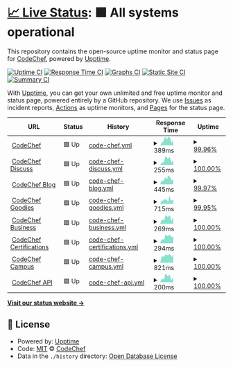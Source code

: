 # [📈 Live Status](https://status.codechef.com): <!--live status--> **🟩 All systems operational**

This repository contains the open-source uptime monitor and status page for [CodeChef](https://www.codechef.com/), powered by [Upptime](https://github.com/upptime/upptime).

[![Uptime CI](https://github.com/codechef-org/status/workflows/Uptime%20CI/badge.svg)](https://github.com/codechef-org/status/actions?query=workflow%3A%22Uptime+CI%22)
[![Response Time CI](https://github.com/codechef-org/status/workflows/Response%20Time%20CI/badge.svg)](https://github.com/codechef-org/status/actions?query=workflow%3A%22Response+Time+CI%22)
[![Graphs CI](https://github.com/codechef-org/status/workflows/Graphs%20CI/badge.svg)](https://github.com/codechef-org/status/actions?query=workflow%3A%22Graphs+CI%22)
[![Static Site CI](https://github.com/codechef-org/status/workflows/Static%20Site%20CI/badge.svg)](https://github.com/codechef-org/status/actions?query=workflow%3A%22Static+Site+CI%22)
[![Summary CI](https://github.com/codechef-org/status/workflows/Summary%20CI/badge.svg)](https://github.com/codechef-org/status/actions?query=workflow%3A%22Summary+CI%22)

With [Upptime](https://upptime.js.org), you can get your own unlimited and free uptime monitor and status page, powered entirely by a GitHub repository. We use [Issues](https://github.com/codechef-org/status/issues) as incident reports, [Actions](https://github.com/codechef-org/status/actions) as uptime monitors, and [Pages](https://status.codechef.com) for the status page.

<!--start: status pages-->
<!-- This summary is generated by Upptime (https://github.com/upptime/upptime) -->
<!-- Do not edit this manually, your changes will be overwritten -->
<!-- prettier-ignore -->
| URL | Status | History | Response Time | Uptime |
| --- | ------ | ------- | ------------- | ------ |
| <img alt="" src="https://s3.amazonaws.com/codechef_shared/misc/favicon.ico" height="13"> [CodeChef](https://www.codechef.com) | 🟩 Up | [code-chef.yml](https://github.com/codechef-org/status/commits/HEAD/history/code-chef.yml) | <details><summary><img alt="Response time graph" src="./graphs/code-chef/response-time-week.png" height="20"> 389ms</summary><br><a href="https://status.codechef.com/history/code-chef"><img alt="Response time 358" src="https://img.shields.io/endpoint?url=https%3A%2F%2Fraw.githubusercontent.com%2Fcodechef-org%2Fstatus%2FHEAD%2Fapi%2Fcode-chef%2Fresponse-time.json"></a><br><a href="https://status.codechef.com/history/code-chef"><img alt="24-hour response time 383" src="https://img.shields.io/endpoint?url=https%3A%2F%2Fraw.githubusercontent.com%2Fcodechef-org%2Fstatus%2FHEAD%2Fapi%2Fcode-chef%2Fresponse-time-day.json"></a><br><a href="https://status.codechef.com/history/code-chef"><img alt="7-day response time 389" src="https://img.shields.io/endpoint?url=https%3A%2F%2Fraw.githubusercontent.com%2Fcodechef-org%2Fstatus%2FHEAD%2Fapi%2Fcode-chef%2Fresponse-time-week.json"></a><br><a href="https://status.codechef.com/history/code-chef"><img alt="30-day response time 872" src="https://img.shields.io/endpoint?url=https%3A%2F%2Fraw.githubusercontent.com%2Fcodechef-org%2Fstatus%2FHEAD%2Fapi%2Fcode-chef%2Fresponse-time-month.json"></a><br><a href="https://status.codechef.com/history/code-chef"><img alt="1-year response time 381" src="https://img.shields.io/endpoint?url=https%3A%2F%2Fraw.githubusercontent.com%2Fcodechef-org%2Fstatus%2FHEAD%2Fapi%2Fcode-chef%2Fresponse-time-year.json"></a></details> | <details><summary><a href="https://status.codechef.com/history/code-chef">99.96%</a></summary><a href="https://status.codechef.com/history/code-chef"><img alt="All-time uptime 98.11%" src="https://img.shields.io/endpoint?url=https%3A%2F%2Fraw.githubusercontent.com%2Fcodechef-org%2Fstatus%2FHEAD%2Fapi%2Fcode-chef%2Fuptime.json"></a><br><a href="https://status.codechef.com/history/code-chef"><img alt="24-hour uptime 100.00%" src="https://img.shields.io/endpoint?url=https%3A%2F%2Fraw.githubusercontent.com%2Fcodechef-org%2Fstatus%2FHEAD%2Fapi%2Fcode-chef%2Fuptime-day.json"></a><br><a href="https://status.codechef.com/history/code-chef"><img alt="7-day uptime 99.96%" src="https://img.shields.io/endpoint?url=https%3A%2F%2Fraw.githubusercontent.com%2Fcodechef-org%2Fstatus%2FHEAD%2Fapi%2Fcode-chef%2Fuptime-week.json"></a><br><a href="https://status.codechef.com/history/code-chef"><img alt="30-day uptime 99.90%" src="https://img.shields.io/endpoint?url=https%3A%2F%2Fraw.githubusercontent.com%2Fcodechef-org%2Fstatus%2FHEAD%2Fapi%2Fcode-chef%2Fuptime-month.json"></a><br><a href="https://status.codechef.com/history/code-chef"><img alt="1-year uptime 97.44%" src="https://img.shields.io/endpoint?url=https%3A%2F%2Fraw.githubusercontent.com%2Fcodechef-org%2Fstatus%2FHEAD%2Fapi%2Fcode-chef%2Fuptime-year.json"></a></details>
| <img alt="" src="https://s3.amazonaws.com/discourseproduction/optimized/1X/cb736284dfcba3606ca2751d7bafe7ac0be12b54_2_180x180.png" height="13"> [CodeChef Discuss](https://discuss.codechef.com) | 🟩 Up | [code-chef-discuss.yml](https://github.com/codechef-org/status/commits/HEAD/history/code-chef-discuss.yml) | <details><summary><img alt="Response time graph" src="./graphs/code-chef-discuss/response-time-week.png" height="20"> 255ms</summary><br><a href="https://status.codechef.com/history/code-chef-discuss"><img alt="Response time 502" src="https://img.shields.io/endpoint?url=https%3A%2F%2Fraw.githubusercontent.com%2Fcodechef-org%2Fstatus%2FHEAD%2Fapi%2Fcode-chef-discuss%2Fresponse-time.json"></a><br><a href="https://status.codechef.com/history/code-chef-discuss"><img alt="24-hour response time 236" src="https://img.shields.io/endpoint?url=https%3A%2F%2Fraw.githubusercontent.com%2Fcodechef-org%2Fstatus%2FHEAD%2Fapi%2Fcode-chef-discuss%2Fresponse-time-day.json"></a><br><a href="https://status.codechef.com/history/code-chef-discuss"><img alt="7-day response time 255" src="https://img.shields.io/endpoint?url=https%3A%2F%2Fraw.githubusercontent.com%2Fcodechef-org%2Fstatus%2FHEAD%2Fapi%2Fcode-chef-discuss%2Fresponse-time-week.json"></a><br><a href="https://status.codechef.com/history/code-chef-discuss"><img alt="30-day response time 247" src="https://img.shields.io/endpoint?url=https%3A%2F%2Fraw.githubusercontent.com%2Fcodechef-org%2Fstatus%2FHEAD%2Fapi%2Fcode-chef-discuss%2Fresponse-time-month.json"></a><br><a href="https://status.codechef.com/history/code-chef-discuss"><img alt="1-year response time 552" src="https://img.shields.io/endpoint?url=https%3A%2F%2Fraw.githubusercontent.com%2Fcodechef-org%2Fstatus%2FHEAD%2Fapi%2Fcode-chef-discuss%2Fresponse-time-year.json"></a></details> | <details><summary><a href="https://status.codechef.com/history/code-chef-discuss">100.00%</a></summary><a href="https://status.codechef.com/history/code-chef-discuss"><img alt="All-time uptime 99.94%" src="https://img.shields.io/endpoint?url=https%3A%2F%2Fraw.githubusercontent.com%2Fcodechef-org%2Fstatus%2FHEAD%2Fapi%2Fcode-chef-discuss%2Fuptime.json"></a><br><a href="https://status.codechef.com/history/code-chef-discuss"><img alt="24-hour uptime 100.00%" src="https://img.shields.io/endpoint?url=https%3A%2F%2Fraw.githubusercontent.com%2Fcodechef-org%2Fstatus%2FHEAD%2Fapi%2Fcode-chef-discuss%2Fuptime-day.json"></a><br><a href="https://status.codechef.com/history/code-chef-discuss"><img alt="7-day uptime 100.00%" src="https://img.shields.io/endpoint?url=https%3A%2F%2Fraw.githubusercontent.com%2Fcodechef-org%2Fstatus%2FHEAD%2Fapi%2Fcode-chef-discuss%2Fuptime-week.json"></a><br><a href="https://status.codechef.com/history/code-chef-discuss"><img alt="30-day uptime 100.00%" src="https://img.shields.io/endpoint?url=https%3A%2F%2Fraw.githubusercontent.com%2Fcodechef-org%2Fstatus%2FHEAD%2Fapi%2Fcode-chef-discuss%2Fuptime-month.json"></a><br><a href="https://status.codechef.com/history/code-chef-discuss"><img alt="1-year uptime 99.92%" src="https://img.shields.io/endpoint?url=https%3A%2F%2Fraw.githubusercontent.com%2Fcodechef-org%2Fstatus%2FHEAD%2Fapi%2Fcode-chef-discuss%2Fuptime-year.json"></a></details>
| <img alt="" src="https://blog.codechef.com/wp-content/themes/mediumish/images/favicon.ico" height="13"> [CodeChef Blog](https://blog.codechef.com) | 🟩 Up | [code-chef-blog.yml](https://github.com/codechef-org/status/commits/HEAD/history/code-chef-blog.yml) | <details><summary><img alt="Response time graph" src="./graphs/code-chef-blog/response-time-week.png" height="20"> 445ms</summary><br><a href="https://status.codechef.com/history/code-chef-blog"><img alt="Response time 468" src="https://img.shields.io/endpoint?url=https%3A%2F%2Fraw.githubusercontent.com%2Fcodechef-org%2Fstatus%2FHEAD%2Fapi%2Fcode-chef-blog%2Fresponse-time.json"></a><br><a href="https://status.codechef.com/history/code-chef-blog"><img alt="24-hour response time 432" src="https://img.shields.io/endpoint?url=https%3A%2F%2Fraw.githubusercontent.com%2Fcodechef-org%2Fstatus%2FHEAD%2Fapi%2Fcode-chef-blog%2Fresponse-time-day.json"></a><br><a href="https://status.codechef.com/history/code-chef-blog"><img alt="7-day response time 445" src="https://img.shields.io/endpoint?url=https%3A%2F%2Fraw.githubusercontent.com%2Fcodechef-org%2Fstatus%2FHEAD%2Fapi%2Fcode-chef-blog%2Fresponse-time-week.json"></a><br><a href="https://status.codechef.com/history/code-chef-blog"><img alt="30-day response time 1433" src="https://img.shields.io/endpoint?url=https%3A%2F%2Fraw.githubusercontent.com%2Fcodechef-org%2Fstatus%2FHEAD%2Fapi%2Fcode-chef-blog%2Fresponse-time-month.json"></a><br><a href="https://status.codechef.com/history/code-chef-blog"><img alt="1-year response time 452" src="https://img.shields.io/endpoint?url=https%3A%2F%2Fraw.githubusercontent.com%2Fcodechef-org%2Fstatus%2FHEAD%2Fapi%2Fcode-chef-blog%2Fresponse-time-year.json"></a></details> | <details><summary><a href="https://status.codechef.com/history/code-chef-blog">99.97%</a></summary><a href="https://status.codechef.com/history/code-chef-blog"><img alt="All-time uptime 96.10%" src="https://img.shields.io/endpoint?url=https%3A%2F%2Fraw.githubusercontent.com%2Fcodechef-org%2Fstatus%2FHEAD%2Fapi%2Fcode-chef-blog%2Fuptime.json"></a><br><a href="https://status.codechef.com/history/code-chef-blog"><img alt="24-hour uptime 100.00%" src="https://img.shields.io/endpoint?url=https%3A%2F%2Fraw.githubusercontent.com%2Fcodechef-org%2Fstatus%2FHEAD%2Fapi%2Fcode-chef-blog%2Fuptime-day.json"></a><br><a href="https://status.codechef.com/history/code-chef-blog"><img alt="7-day uptime 99.97%" src="https://img.shields.io/endpoint?url=https%3A%2F%2Fraw.githubusercontent.com%2Fcodechef-org%2Fstatus%2FHEAD%2Fapi%2Fcode-chef-blog%2Fuptime-week.json"></a><br><a href="https://status.codechef.com/history/code-chef-blog"><img alt="30-day uptime 99.87%" src="https://img.shields.io/endpoint?url=https%3A%2F%2Fraw.githubusercontent.com%2Fcodechef-org%2Fstatus%2FHEAD%2Fapi%2Fcode-chef-blog%2Fuptime-month.json"></a><br><a href="https://status.codechef.com/history/code-chef-blog"><img alt="1-year uptime 94.64%" src="https://img.shields.io/endpoint?url=https%3A%2F%2Fraw.githubusercontent.com%2Fcodechef-org%2Fstatus%2FHEAD%2Fapi%2Fcode-chef-blog%2Fuptime-year.json"></a></details>
| <img alt="" src="https://s3.amazonaws.com/codechef-goodies/wp-content/uploads/2018/09/07183010/cropped-favicon-192x192.png" height="13"> [CodeChef Goodies](https://goodies.codechef.com) | 🟩 Up | [code-chef-goodies.yml](https://github.com/codechef-org/status/commits/HEAD/history/code-chef-goodies.yml) | <details><summary><img alt="Response time graph" src="./graphs/code-chef-goodies/response-time-week.png" height="20"> 715ms</summary><br><a href="https://status.codechef.com/history/code-chef-goodies"><img alt="Response time 527" src="https://img.shields.io/endpoint?url=https%3A%2F%2Fraw.githubusercontent.com%2Fcodechef-org%2Fstatus%2FHEAD%2Fapi%2Fcode-chef-goodies%2Fresponse-time.json"></a><br><a href="https://status.codechef.com/history/code-chef-goodies"><img alt="24-hour response time 745" src="https://img.shields.io/endpoint?url=https%3A%2F%2Fraw.githubusercontent.com%2Fcodechef-org%2Fstatus%2FHEAD%2Fapi%2Fcode-chef-goodies%2Fresponse-time-day.json"></a><br><a href="https://status.codechef.com/history/code-chef-goodies"><img alt="7-day response time 715" src="https://img.shields.io/endpoint?url=https%3A%2F%2Fraw.githubusercontent.com%2Fcodechef-org%2Fstatus%2FHEAD%2Fapi%2Fcode-chef-goodies%2Fresponse-time-week.json"></a><br><a href="https://status.codechef.com/history/code-chef-goodies"><img alt="30-day response time 794" src="https://img.shields.io/endpoint?url=https%3A%2F%2Fraw.githubusercontent.com%2Fcodechef-org%2Fstatus%2FHEAD%2Fapi%2Fcode-chef-goodies%2Fresponse-time-month.json"></a><br><a href="https://status.codechef.com/history/code-chef-goodies"><img alt="1-year response time 473" src="https://img.shields.io/endpoint?url=https%3A%2F%2Fraw.githubusercontent.com%2Fcodechef-org%2Fstatus%2FHEAD%2Fapi%2Fcode-chef-goodies%2Fresponse-time-year.json"></a></details> | <details><summary><a href="https://status.codechef.com/history/code-chef-goodies">99.95%</a></summary><a href="https://status.codechef.com/history/code-chef-goodies"><img alt="All-time uptime 98.37%" src="https://img.shields.io/endpoint?url=https%3A%2F%2Fraw.githubusercontent.com%2Fcodechef-org%2Fstatus%2FHEAD%2Fapi%2Fcode-chef-goodies%2Fuptime.json"></a><br><a href="https://status.codechef.com/history/code-chef-goodies"><img alt="24-hour uptime 100.00%" src="https://img.shields.io/endpoint?url=https%3A%2F%2Fraw.githubusercontent.com%2Fcodechef-org%2Fstatus%2FHEAD%2Fapi%2Fcode-chef-goodies%2Fuptime-day.json"></a><br><a href="https://status.codechef.com/history/code-chef-goodies"><img alt="7-day uptime 99.95%" src="https://img.shields.io/endpoint?url=https%3A%2F%2Fraw.githubusercontent.com%2Fcodechef-org%2Fstatus%2FHEAD%2Fapi%2Fcode-chef-goodies%2Fuptime-week.json"></a><br><a href="https://status.codechef.com/history/code-chef-goodies"><img alt="30-day uptime 99.89%" src="https://img.shields.io/endpoint?url=https%3A%2F%2Fraw.githubusercontent.com%2Fcodechef-org%2Fstatus%2FHEAD%2Fapi%2Fcode-chef-goodies%2Fuptime-month.json"></a><br><a href="https://status.codechef.com/history/code-chef-goodies"><img alt="1-year uptime 97.77%" src="https://img.shields.io/endpoint?url=https%3A%2F%2Fraw.githubusercontent.com%2Fcodechef-org%2Fstatus%2FHEAD%2Fapi%2Fcode-chef-goodies%2Fuptime-year.json"></a></details>
| <img alt="" src="https://s3.amazonaws.com/codechef_shared/misc/favicon.ico" height="13"> [CodeChef Business](https://business.codechef.com) | 🟩 Up | [code-chef-business.yml](https://github.com/codechef-org/status/commits/HEAD/history/code-chef-business.yml) | <details><summary><img alt="Response time graph" src="./graphs/code-chef-business/response-time-week.png" height="20"> 269ms</summary><br><a href="https://status.codechef.com/history/code-chef-business"><img alt="Response time 396" src="https://img.shields.io/endpoint?url=https%3A%2F%2Fraw.githubusercontent.com%2Fcodechef-org%2Fstatus%2FHEAD%2Fapi%2Fcode-chef-business%2Fresponse-time.json"></a><br><a href="https://status.codechef.com/history/code-chef-business"><img alt="24-hour response time 320" src="https://img.shields.io/endpoint?url=https%3A%2F%2Fraw.githubusercontent.com%2Fcodechef-org%2Fstatus%2FHEAD%2Fapi%2Fcode-chef-business%2Fresponse-time-day.json"></a><br><a href="https://status.codechef.com/history/code-chef-business"><img alt="7-day response time 269" src="https://img.shields.io/endpoint?url=https%3A%2F%2Fraw.githubusercontent.com%2Fcodechef-org%2Fstatus%2FHEAD%2Fapi%2Fcode-chef-business%2Fresponse-time-week.json"></a><br><a href="https://status.codechef.com/history/code-chef-business"><img alt="30-day response time 1395" src="https://img.shields.io/endpoint?url=https%3A%2F%2Fraw.githubusercontent.com%2Fcodechef-org%2Fstatus%2FHEAD%2Fapi%2Fcode-chef-business%2Fresponse-time-month.json"></a><br><a href="https://status.codechef.com/history/code-chef-business"><img alt="1-year response time 429" src="https://img.shields.io/endpoint?url=https%3A%2F%2Fraw.githubusercontent.com%2Fcodechef-org%2Fstatus%2FHEAD%2Fapi%2Fcode-chef-business%2Fresponse-time-year.json"></a></details> | <details><summary><a href="https://status.codechef.com/history/code-chef-business">100.00%</a></summary><a href="https://status.codechef.com/history/code-chef-business"><img alt="All-time uptime 98.58%" src="https://img.shields.io/endpoint?url=https%3A%2F%2Fraw.githubusercontent.com%2Fcodechef-org%2Fstatus%2FHEAD%2Fapi%2Fcode-chef-business%2Fuptime.json"></a><br><a href="https://status.codechef.com/history/code-chef-business"><img alt="24-hour uptime 100.00%" src="https://img.shields.io/endpoint?url=https%3A%2F%2Fraw.githubusercontent.com%2Fcodechef-org%2Fstatus%2FHEAD%2Fapi%2Fcode-chef-business%2Fuptime-day.json"></a><br><a href="https://status.codechef.com/history/code-chef-business"><img alt="7-day uptime 100.00%" src="https://img.shields.io/endpoint?url=https%3A%2F%2Fraw.githubusercontent.com%2Fcodechef-org%2Fstatus%2FHEAD%2Fapi%2Fcode-chef-business%2Fuptime-week.json"></a><br><a href="https://status.codechef.com/history/code-chef-business"><img alt="30-day uptime 76.97%" src="https://img.shields.io/endpoint?url=https%3A%2F%2Fraw.githubusercontent.com%2Fcodechef-org%2Fstatus%2FHEAD%2Fapi%2Fcode-chef-business%2Fuptime-month.json"></a><br><a href="https://status.codechef.com/history/code-chef-business"><img alt="1-year uptime 98.06%" src="https://img.shields.io/endpoint?url=https%3A%2F%2Fraw.githubusercontent.com%2Fcodechef-org%2Fstatus%2FHEAD%2Fapi%2Fcode-chef-business%2Fuptime-year.json"></a></details>
| <img alt="" src="https://s3.amazonaws.com/codechef_shared/misc/favicon.ico" height="13"> [CodeChef Certifications](https://certifications.codechef.com/data-structures-and-algorithms) | 🟩 Up | [code-chef-certifications.yml](https://github.com/codechef-org/status/commits/HEAD/history/code-chef-certifications.yml) | <details><summary><img alt="Response time graph" src="./graphs/code-chef-certifications/response-time-week.png" height="20"> 294ms</summary><br><a href="https://status.codechef.com/history/code-chef-certifications"><img alt="Response time 256" src="https://img.shields.io/endpoint?url=https%3A%2F%2Fraw.githubusercontent.com%2Fcodechef-org%2Fstatus%2FHEAD%2Fapi%2Fcode-chef-certifications%2Fresponse-time.json"></a><br><a href="https://status.codechef.com/history/code-chef-certifications"><img alt="24-hour response time 328" src="https://img.shields.io/endpoint?url=https%3A%2F%2Fraw.githubusercontent.com%2Fcodechef-org%2Fstatus%2FHEAD%2Fapi%2Fcode-chef-certifications%2Fresponse-time-day.json"></a><br><a href="https://status.codechef.com/history/code-chef-certifications"><img alt="7-day response time 294" src="https://img.shields.io/endpoint?url=https%3A%2F%2Fraw.githubusercontent.com%2Fcodechef-org%2Fstatus%2FHEAD%2Fapi%2Fcode-chef-certifications%2Fresponse-time-week.json"></a><br><a href="https://status.codechef.com/history/code-chef-certifications"><img alt="30-day response time 332" src="https://img.shields.io/endpoint?url=https%3A%2F%2Fraw.githubusercontent.com%2Fcodechef-org%2Fstatus%2FHEAD%2Fapi%2Fcode-chef-certifications%2Fresponse-time-month.json"></a><br><a href="https://status.codechef.com/history/code-chef-certifications"><img alt="1-year response time 258" src="https://img.shields.io/endpoint?url=https%3A%2F%2Fraw.githubusercontent.com%2Fcodechef-org%2Fstatus%2FHEAD%2Fapi%2Fcode-chef-certifications%2Fresponse-time-year.json"></a></details> | <details><summary><a href="https://status.codechef.com/history/code-chef-certifications">100.00%</a></summary><a href="https://status.codechef.com/history/code-chef-certifications"><img alt="All-time uptime 99.73%" src="https://img.shields.io/endpoint?url=https%3A%2F%2Fraw.githubusercontent.com%2Fcodechef-org%2Fstatus%2FHEAD%2Fapi%2Fcode-chef-certifications%2Fuptime.json"></a><br><a href="https://status.codechef.com/history/code-chef-certifications"><img alt="24-hour uptime 100.00%" src="https://img.shields.io/endpoint?url=https%3A%2F%2Fraw.githubusercontent.com%2Fcodechef-org%2Fstatus%2FHEAD%2Fapi%2Fcode-chef-certifications%2Fuptime-day.json"></a><br><a href="https://status.codechef.com/history/code-chef-certifications"><img alt="7-day uptime 100.00%" src="https://img.shields.io/endpoint?url=https%3A%2F%2Fraw.githubusercontent.com%2Fcodechef-org%2Fstatus%2FHEAD%2Fapi%2Fcode-chef-certifications%2Fuptime-week.json"></a><br><a href="https://status.codechef.com/history/code-chef-certifications"><img alt="30-day uptime 99.94%" src="https://img.shields.io/endpoint?url=https%3A%2F%2Fraw.githubusercontent.com%2Fcodechef-org%2Fstatus%2FHEAD%2Fapi%2Fcode-chef-certifications%2Fuptime-month.json"></a><br><a href="https://status.codechef.com/history/code-chef-certifications"><img alt="1-year uptime 99.77%" src="https://img.shields.io/endpoint?url=https%3A%2F%2Fraw.githubusercontent.com%2Fcodechef-org%2Fstatus%2FHEAD%2Fapi%2Fcode-chef-certifications%2Fuptime-year.json"></a></details>
| <img alt="" src="https://campus.codechef.com/images/favicon.ico" height="13"> [CodeChef Campus](https://campus.codechef.com) | 🟩 Up | [code-chef-campus.yml](https://github.com/codechef-org/status/commits/HEAD/history/code-chef-campus.yml) | <details><summary><img alt="Response time graph" src="./graphs/code-chef-campus/response-time-week.png" height="20"> 821ms</summary><br><a href="https://status.codechef.com/history/code-chef-campus"><img alt="Response time 825" src="https://img.shields.io/endpoint?url=https%3A%2F%2Fraw.githubusercontent.com%2Fcodechef-org%2Fstatus%2FHEAD%2Fapi%2Fcode-chef-campus%2Fresponse-time.json"></a><br><a href="https://status.codechef.com/history/code-chef-campus"><img alt="24-hour response time 897" src="https://img.shields.io/endpoint?url=https%3A%2F%2Fraw.githubusercontent.com%2Fcodechef-org%2Fstatus%2FHEAD%2Fapi%2Fcode-chef-campus%2Fresponse-time-day.json"></a><br><a href="https://status.codechef.com/history/code-chef-campus"><img alt="7-day response time 821" src="https://img.shields.io/endpoint?url=https%3A%2F%2Fraw.githubusercontent.com%2Fcodechef-org%2Fstatus%2FHEAD%2Fapi%2Fcode-chef-campus%2Fresponse-time-week.json"></a><br><a href="https://status.codechef.com/history/code-chef-campus"><img alt="30-day response time 795" src="https://img.shields.io/endpoint?url=https%3A%2F%2Fraw.githubusercontent.com%2Fcodechef-org%2Fstatus%2FHEAD%2Fapi%2Fcode-chef-campus%2Fresponse-time-month.json"></a><br><a href="https://status.codechef.com/history/code-chef-campus"><img alt="1-year response time 821" src="https://img.shields.io/endpoint?url=https%3A%2F%2Fraw.githubusercontent.com%2Fcodechef-org%2Fstatus%2FHEAD%2Fapi%2Fcode-chef-campus%2Fresponse-time-year.json"></a></details> | <details><summary><a href="https://status.codechef.com/history/code-chef-campus">100.00%</a></summary><a href="https://status.codechef.com/history/code-chef-campus"><img alt="All-time uptime 99.97%" src="https://img.shields.io/endpoint?url=https%3A%2F%2Fraw.githubusercontent.com%2Fcodechef-org%2Fstatus%2FHEAD%2Fapi%2Fcode-chef-campus%2Fuptime.json"></a><br><a href="https://status.codechef.com/history/code-chef-campus"><img alt="24-hour uptime 100.00%" src="https://img.shields.io/endpoint?url=https%3A%2F%2Fraw.githubusercontent.com%2Fcodechef-org%2Fstatus%2FHEAD%2Fapi%2Fcode-chef-campus%2Fuptime-day.json"></a><br><a href="https://status.codechef.com/history/code-chef-campus"><img alt="7-day uptime 100.00%" src="https://img.shields.io/endpoint?url=https%3A%2F%2Fraw.githubusercontent.com%2Fcodechef-org%2Fstatus%2FHEAD%2Fapi%2Fcode-chef-campus%2Fuptime-week.json"></a><br><a href="https://status.codechef.com/history/code-chef-campus"><img alt="30-day uptime 100.00%" src="https://img.shields.io/endpoint?url=https%3A%2F%2Fraw.githubusercontent.com%2Fcodechef-org%2Fstatus%2FHEAD%2Fapi%2Fcode-chef-campus%2Fuptime-month.json"></a><br><a href="https://status.codechef.com/history/code-chef-campus"><img alt="1-year uptime 99.97%" src="https://img.shields.io/endpoint?url=https%3A%2F%2Fraw.githubusercontent.com%2Fcodechef-org%2Fstatus%2FHEAD%2Fapi%2Fcode-chef-campus%2Fuptime-year.json"></a></details>
| <img alt="" src="https://s3.amazonaws.com/codechef_shared/misc/favicon.ico" height="13"> [CodeChef API](https://api.codechef.com/urls) | 🟩 Up | [code-chef-api.yml](https://github.com/codechef-org/status/commits/HEAD/history/code-chef-api.yml) | <details><summary><img alt="Response time graph" src="./graphs/code-chef-api/response-time-week.png" height="20"> 200ms</summary><br><a href="https://status.codechef.com/history/code-chef-api"><img alt="Response time 224" src="https://img.shields.io/endpoint?url=https%3A%2F%2Fraw.githubusercontent.com%2Fcodechef-org%2Fstatus%2FHEAD%2Fapi%2Fcode-chef-api%2Fresponse-time.json"></a><br><a href="https://status.codechef.com/history/code-chef-api"><img alt="24-hour response time 197" src="https://img.shields.io/endpoint?url=https%3A%2F%2Fraw.githubusercontent.com%2Fcodechef-org%2Fstatus%2FHEAD%2Fapi%2Fcode-chef-api%2Fresponse-time-day.json"></a><br><a href="https://status.codechef.com/history/code-chef-api"><img alt="7-day response time 200" src="https://img.shields.io/endpoint?url=https%3A%2F%2Fraw.githubusercontent.com%2Fcodechef-org%2Fstatus%2FHEAD%2Fapi%2Fcode-chef-api%2Fresponse-time-week.json"></a><br><a href="https://status.codechef.com/history/code-chef-api"><img alt="30-day response time 652" src="https://img.shields.io/endpoint?url=https%3A%2F%2Fraw.githubusercontent.com%2Fcodechef-org%2Fstatus%2FHEAD%2Fapi%2Fcode-chef-api%2Fresponse-time-month.json"></a><br><a href="https://status.codechef.com/history/code-chef-api"><img alt="1-year response time 234" src="https://img.shields.io/endpoint?url=https%3A%2F%2Fraw.githubusercontent.com%2Fcodechef-org%2Fstatus%2FHEAD%2Fapi%2Fcode-chef-api%2Fresponse-time-year.json"></a></details> | <details><summary><a href="https://status.codechef.com/history/code-chef-api">100.00%</a></summary><a href="https://status.codechef.com/history/code-chef-api"><img alt="All-time uptime 99.96%" src="https://img.shields.io/endpoint?url=https%3A%2F%2Fraw.githubusercontent.com%2Fcodechef-org%2Fstatus%2FHEAD%2Fapi%2Fcode-chef-api%2Fuptime.json"></a><br><a href="https://status.codechef.com/history/code-chef-api"><img alt="24-hour uptime 100.00%" src="https://img.shields.io/endpoint?url=https%3A%2F%2Fraw.githubusercontent.com%2Fcodechef-org%2Fstatus%2FHEAD%2Fapi%2Fcode-chef-api%2Fuptime-day.json"></a><br><a href="https://status.codechef.com/history/code-chef-api"><img alt="7-day uptime 100.00%" src="https://img.shields.io/endpoint?url=https%3A%2F%2Fraw.githubusercontent.com%2Fcodechef-org%2Fstatus%2FHEAD%2Fapi%2Fcode-chef-api%2Fuptime-week.json"></a><br><a href="https://status.codechef.com/history/code-chef-api"><img alt="30-day uptime 99.93%" src="https://img.shields.io/endpoint?url=https%3A%2F%2Fraw.githubusercontent.com%2Fcodechef-org%2Fstatus%2FHEAD%2Fapi%2Fcode-chef-api%2Fuptime-month.json"></a><br><a href="https://status.codechef.com/history/code-chef-api"><img alt="1-year uptime 99.97%" src="https://img.shields.io/endpoint?url=https%3A%2F%2Fraw.githubusercontent.com%2Fcodechef-org%2Fstatus%2FHEAD%2Fapi%2Fcode-chef-api%2Fuptime-year.json"></a></details>

<!--end: status pages-->

[**Visit our status website →**](https://status.codechef.com)

## 📄 License

- Powered by: [Upptime](https://github.com/upptime/upptime)
- Code: [MIT](./LICENSE) © [CodeChef](https://www.codechef.com/)
- Data in the `./history` directory: [Open Database License](https://opendatacommons.org/licenses/odbl/1-0/)
